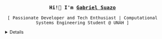 <h3 align="center">
  <samp>Hi!👋 I'm <b><a href="https://gabrielsuazo.tech">Gabriel Suazo</a></b></samp>
</h3>
<p align="center">
  <samp>[ Passionate Developer and Tech Enthusiast | Computational Systems Engineering Student @ UNAH ]</samp>
</p>

<details>
  <summary>Details</summary>
  
  ### About me
  My name is Gabriel Suazo. I'm an introvert on his way to becoming an engineer. 

  ### What am I up to recently?
  - 🌱 I'm currently learning about *AI Agents and Agentic Workflows*
  - 🧑‍💻 Currently doing an internship @ Tigo Honduras in the BI Team
  
  ### Programming Languages and Tools
  [![My Skills](https://skillicons.dev/icons?i=html,css,js,ts,java,python,react,next,astro,tailwind,figma,nodejs,graphql,docker,linux,azure,git,neovim&perline=9)](https://skillicons.dev)
  
  <picture>
    <source
      srcset="https://github-readme-stats.vercel.app/api/?username=gasc1211&layout=compact&theme=catppuccin_mocha&hide_border=true"
      media="(prefers-color-scheme: dark)"
    />
    <source
      srcset="https://github-readme-stats.vercel.app/api/?username=gasc1211&layout=compact&theme=catppuccin_latte&hide_border=true"
      media="(prefers-color-scheme: light), (prefers-color-scheme: no-preference)"
    />
    <img src="https://github-readme-stats.vercel.app/api/?username=gasc1211&layout=compact&theme=catppuccin_latte&hide_border=true" />
  </picture>
  <picture>
    <source
      srcset="https://github-readme-stats.vercel.app/api/top-langs/?username=gasc1211&layout=compact&theme=catppuccin_mocha&hide_border=true"
      media="(prefers-color-scheme: dark)"
    />
    <source
      srcset="https://github-readme-stats.vercel.app/api/top-langs/?username=gasc1211&layout=compact&theme=catppuccin_latte&hide_border=true"
      media="(prefers-color-scheme: light), (prefers-color-scheme: no-preference)"
    />
    <img src="https://github-readme-stats.vercel.app/api/top-langs/?username=gasc1211&layout=compact&theme=catppuccin_latte&hide_border=true" />
  </picture>
</details>
